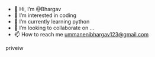 - 👋 Hi, I’m @Bhargav
- 👀 I’m interested in coding
- 🌱 I’m currently learning python
- 💞️ I’m looking to collaborate on ...
- 📫 How to reach me ummanenibhargav123@gmail.com

<!---
Godussouop/Godussouop is a ✨ special ✨ repository because its `README.md` (this file) appears on your GitHub profile.
You can click the Preview link to take a look at your changes.
--->priveiw

